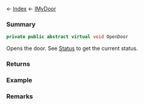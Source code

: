 ← [Index](Api-Index) ← [IMyDoor](Sandbox.ModAPI.Ingame.IMyDoor)

### Summary

```csharp
private public abstract virtual void OpenDoor
```

Opens the door. See [Status](Sandbox.ModAPI.Ingame.IMyDoor.Status) to get the current status.

### Returns

### Example

### Remarks

